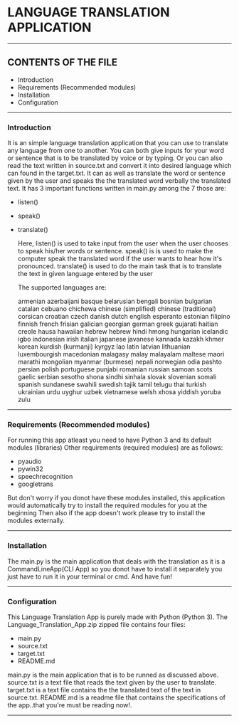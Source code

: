 # LANGUAGE TRANSLATION APPLICATION

-----------------------------------------------------------------------------------------

## CONTENTS OF THE FILE

* Introduction
* Requirements (Recommended modules)
* Installation
* Configuration
  
-----------------------------------------------------------------------------------------

### Introduction

  It is an  simple language translation application that you can use to translate any language from one to another.
  You can both give inputs for your word or sentence that is to be translated by voice or by typing. Or you can also read the text written in source.txt and convert it into desired language which can found in the target.txt.
  It can as well as translate the word or sentence given by the user and speaks the the translated word verbally the translated text.
  It has 3 important functions written in main.py among the 7 those are:

* listen()
* speak()
* translate()
  
  Here,
        listen() is used to take input from the user when the user chooses to speak     his/her words or sentence.
        speak() is is used to make the computer speak the translated word if the user wants to hear how it's pronounced.
        translate() is used to do the main task that is to translate the text in given language entered by the user

  The supported languages are:
  
    armenian
    azerbaijani
    basque
    belarusian
    bengali
    bosnian
    bulgarian
    catalan
    cebuano
    chichewa
    chinese (simplified)
    chinese (traditional)
    corsican
    croatian
    czech
    danish
    dutch
    english
    esperanto
    estonian
    filipino
    finnish
    french
    frisian
    galician
    georgian
    german
    greek
    gujarati
    haitian creole
    hausa
    hawaiian
    hebrew
    hebrew
    hindi
    hmong
    hungarian
    icelandic
    igbo
    indonesian
    irish
    italian
    japanese
    javanese
    kannada
    kazakh
    khmer
    korean
    kurdish (kurmanji)
    kyrgyz
    lao
    latin
    latvian
    lithuanian
    luxembourgish
    macedonian
    malagasy
    malay
    malayalam
    maltese
    maori
    marathi
    mongolian
    myanmar (burmese)
    nepali
    norwegian
    odia
    pashto
    persian
    polish
    portuguese
    punjabi
    romanian
    russian
    samoan
    scots gaelic
    serbian
    sesotho
    shona
    sindhi
    sinhala
    slovak
    slovenian
    somali
    spanish
    sundanese
    swahili
    swedish
    tajik
    tamil
    telugu
    thai
    turkish
    ukrainian
    urdu
    uyghur
    uzbek
    vietnamese
    welsh
    xhosa
    yiddish
    yoruba
    zulu

-----------------------------------------------------------------------------------------

### Requirements (Recommended modules)

 For running this app atleast you need to have Python 3 and its default modules (libraries)
 Other requirements (required modules) are as follows:

* pyaudio
* pywin32
* speechrecognition
* googletrans

 But don't worry if you donot have these modules installed, this application would automatically try to install the required modules for you at the beginning
 Then also if the app doesn't work please try to install the modules externally.

-----------------------------------------------------------------------------------------

### Installation

 The main.py is the main application that deals with the translation as it is a CommandLineApp(CLI App) so you donot have to install it separately you just have to run it in your terminal or cmd. And have fun!

-----------------------------------------------------------------------------------------

### Configuration

 This Language Translation App is purely made with Python (Python 3).
 The Language_Translation_App.zip zipped file contains four files:

* main.py
* source.txt
* target.txt
* README.md

 main.py is the main application that is to be runned as discussed above.
 source.txt is a text file that reads the text given by the user to translate.
 target.txt is a text file contains the the translated text of the text in source.txt.
 README.md is a readme file that contains the specifications of the app..that you're must be reading now!.

-----------------------------------------------------------------------------------------
